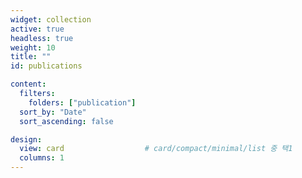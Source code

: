 ```yaml
---
widget: collection
active: true
headless: true
weight: 10
title: ""
id: publications

content:
  filters:
    folders: ["publication"]
  sort_by: "Date"
  sort_ascending: false

design:
  view: card                  # card/compact/minimal/list 중 택1
  columns: 1
---
```

